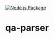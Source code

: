 [![Node.js Package](https://github.com/0wv/qa-parser/actions/workflows/npm-publish.yml/badge.svg)](https://github.com/0wv/qa-parser/actions/workflows/npm-publish.yml)

# qa-parser
